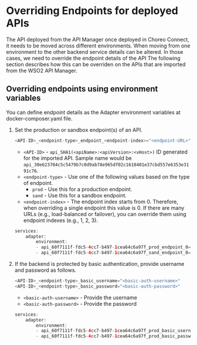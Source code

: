 # Overriding Endpoints for deployed APIs

The API deployed from the API Manager once deployed in Choreo Connect, it needs to be moved across different environments. When moving from one environment to the other backend service details can be altered. In those cases, we need to override the endpoint details of the API
The following section describes how this can be overriden on the APIs that are imported from the WSO2 API Manager.

## Overriding endpoints using environment variables 

You can define endpoint details as the Adapter environment variables at docker-composer.yaml file.

1. Set the production or sandbox endpoint(s) of an API.

    ``` java tab="Format"   
    <API-ID>_<endpoint-type>_endpoint_<endpoint-index>="<endpoint-URL>" 
    ```
    
    - `<API-ID>` - `api_SHA1(<apiName>:<apiVersion>:<vHost>)` ID generated for the imported API. Sample name would be `api_30e623704c5c5479b7c0d9ab78e965df02c1610401e37cbd557e6353e3191c76`.
    - `<endpoint-type>` - Use one of the following values based on the type of endpoint.
        - `prod` - Use this for a production endpoint.
        - `sand` - Use this for a sandbox endpoint.
    - `<endpoint-index>` - The endpoint index starts from 0. Therefore, when overriding a single endpoint this value is 0. If there are many URLs (e.g., load-balanced or failover), you can override them using endpoint indexes (e.g., 1, 2, 3).

    ``` java tab="Example"
    services:
        adapter:
            environment:
            - api_60f7111f-fdc5-4cc7-b497-1cea64c6a97f_prod_endpoint_0="http://wso2.prod.com"
            - api_60f7111f-fdc5-4cc7-b497-1cea64c6a97f_sand_endpoint_0="http://wso2.sand.com"
    ```
        
2. If the backend is protected by basic authentication, provide username and password as follows.
    
    ``` java tab="Format"
    <API-ID>_<endpoint-type>_basic_username="<basic-auth-username>"
    <API-ID>_<endpoint-type>_basic_password="<basic-auth-password>"
    ```
    
    - `<basic-auth-username>` - Provide the username                            
    - `<basic-auth-password>` - Provide the password 
    
    ``` java tab="Example"
    services:
        adapter:
            environment:
            - api_60f7111f-fdc5-4cc7-b497-1cea64c6a97f_prod_basic_username="admin"
            - api_60f7111f-fdc5-4cc7-b497-1cea64c6a97f_prod_basic_password="admin"
    ```
